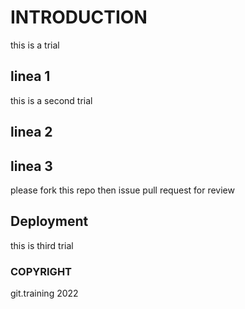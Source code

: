 # INTRODUCTION
this is a trial
## linea 1
this is a second trial
## linea 2
## linea 3
please fork this repo then issue pull request for review
## Deployment
this is third trial

### COPYRIGHT
git.training 2022